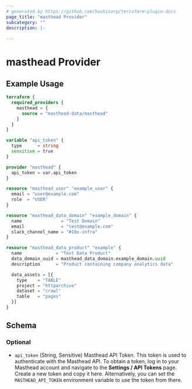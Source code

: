 ```yaml
---
# generated by https://github.com/hashicorp/terraform-plugin-docs
page_title: "masthead Provider"
subcategory: ""
description: |-
  
---
```


# masthead Provider



## Example Usage

```terraform
terraform {
  required_providers {
    masthead = {
      source = "masthead-data/masthead"
    }
  }
}

variable "api_token" {
  type      = string
  sensitive = true
}

provider "masthead" {
  api_token = var.api_token
}

resource "masthead_user" "example_user" {
  email = "user@example.com"
  role  = "USER"
}

resource "masthead_data_domain" "example_domain" {
  name               = "Test Domain"
  email              = "test@example.com"
  slack_channel_name = "#10x-infra"
}

resource "masthead_data_product" "example" {
  name             = "Test Data Product"
  data_domain_uuid = masthead_data_domain.example_domain.uuid
  description      = "Product containing company analytics data"

  data_assets = [{
    type    = "TABLE"
    project = "httparchive"
    dataset = "crawl"
    table   = "pages"
  }]
}
```

<!-- schema generated by tfplugindocs -->
## Schema

### Optional

- `api_token` (String, Sensitive) Masthead API Token. This token is used to authenticate with the Masthead API. To obtain a token, log in to your Masthead account and navigate to the **Settings / API Tokens** page. Create a new token and copy it here. Alternatively, you can set the `MASTHEAD_API_TOKEN` environment variable to use the token from there.
